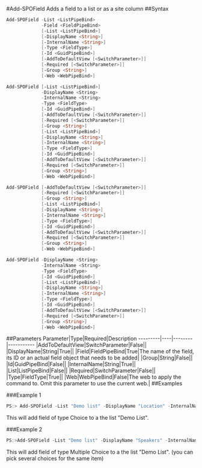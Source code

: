 #Add-SPOField
Adds a field to a list or as a site column
##Syntax
```powershell
Add-SPOField -List <ListPipeBind>
             -Field <FieldPipeBind>
             [-List <ListPipeBind>]
             [-DisplayName <String>]
             [-InternalName <String>]
             [-Type <FieldType>]
             [-Id <GuidPipeBind>]
             [-AddToDefaultView [<SwitchParameter>]]
             [-Required [<SwitchParameter>]]
             [-Group <String>]
             [-Web <WebPipeBind>]
```


```powershell
Add-SPOField [-List <ListPipeBind>]
             -DisplayName <String>
             -InternalName <String>
             -Type <FieldType>
             [-Id <GuidPipeBind>]
             [-AddToDefaultView [<SwitchParameter>]]
             [-Required [<SwitchParameter>]]
             [-Group <String>]
             [-List <ListPipeBind>]
             [-DisplayName <String>]
             [-InternalName <String>]
             [-Type <FieldType>]
             [-Id <GuidPipeBind>]
             [-AddToDefaultView [<SwitchParameter>]]
             [-Required [<SwitchParameter>]]
             [-Group <String>]
             [-Web <WebPipeBind>]
```


```powershell
Add-SPOField [-AddToDefaultView [<SwitchParameter>]]
             [-Required [<SwitchParameter>]]
             [-Group <String>]
             [-List <ListPipeBind>]
             [-DisplayName <String>]
             [-InternalName <String>]
             [-Type <FieldType>]
             [-Id <GuidPipeBind>]
             [-AddToDefaultView [<SwitchParameter>]]
             [-Required [<SwitchParameter>]]
             [-Group <String>]
             [-Web <WebPipeBind>]
```


```powershell
Add-SPOField -DisplayName <String>
             -InternalName <String>
             -Type <FieldType>
             [-Id <GuidPipeBind>]
             [-List <ListPipeBind>]
             [-DisplayName <String>]
             [-InternalName <String>]
             [-Type <FieldType>]
             [-Id <GuidPipeBind>]
             [-AddToDefaultView [<SwitchParameter>]]
             [-Required [<SwitchParameter>]]
             [-Group <String>]
             [-Web <WebPipeBind>]
```


##Parameters
Parameter|Type|Required|Description
---------|----|--------|-----------
|AddToDefaultView|SwitchParameter|False||
|DisplayName|String|True||
|Field|FieldPipeBind|True|The name of the field, its ID or an actual field object that needs to be added|
|Group|String|False||
|Id|GuidPipeBind|False||
|InternalName|String|True||
|List|ListPipeBind|False||
|Required|SwitchParameter|False||
|Type|FieldType|True||
|Web|WebPipeBind|False|The web to apply the command to. Omit this parameter to use the current web.|
##Examples

###Example 1
```powershell
PS:> Add-SPOField -List "Demo list" -DisplayName "Location" -InternalName "SPSLocation" -Type Choice -Group "Demo Group" -AddToDefaultView -Choices "Stockholm","Helsinki","Oslo"
```
This will add field of type Choice to a the list "Demo List".

###Example 2
```powershell
PS:>Add-SPOField -List "Demo list" -DisplayName "Speakers" -InternalName "SPSSpeakers" -Type MultiChoice -Group "Demo Group" -AddToDefaultView -Choices "Obiwan Kenobi","Darth Vader", "Anakin Skywalker"
```
This will add field of type Multiple Choice to a the list "Demo List". (you can pick several choices for the same item)
